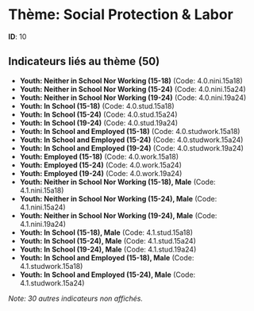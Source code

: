 # Thème: Social Protection & Labor

**ID**: 10

## Indicateurs liés au thème (50)

- **Youth: Neither in School Nor Working  (15-18)** (Code: 4.0.nini.15a18)
- **Youth: Neither in School Nor Working  (15-24)** (Code: 4.0.nini.15a24)
- **Youth: Neither in School Nor Working  (19-24)** (Code: 4.0.nini.19a24)
- **Youth: In School (15-18)** (Code: 4.0.stud.15a18)
- **Youth: In School (15-24)** (Code: 4.0.stud.15a24)
- **Youth: In School (19-24)** (Code: 4.0.stud.19a24)
- **Youth: In School and Employed (15-18)** (Code: 4.0.studwork.15a18)
- **Youth: In School and Employed (15-24)** (Code: 4.0.studwork.15a24)
- **Youth: In School and Employed (19-24)** (Code: 4.0.studwork.19a24)
- **Youth: Employed (15-18)** (Code: 4.0.work.15a18)
- **Youth: Employed (15-24)** (Code: 4.0.work.15a24)
- **Youth: Employed (19-24)** (Code: 4.0.work.19a24)
- **Youth: Neither in School Nor Working  (15-18), Male** (Code: 4.1.nini.15a18)
- **Youth: Neither in School Nor Working  (15-24), Male** (Code: 4.1.nini.15a24)
- **Youth: Neither in School Nor Working  (19-24), Male** (Code: 4.1.nini.19a24)
- **Youth: In School (15-18), Male** (Code: 4.1.stud.15a18)
- **Youth: In School (15-24), Male** (Code: 4.1.stud.15a24)
- **Youth: In School (19-24), Male** (Code: 4.1.stud.19a24)
- **Youth: In School and Employed (15-18), Male** (Code: 4.1.studwork.15a18)
- **Youth: In School and Employed (15-24), Male** (Code: 4.1.studwork.15a24)

*Note: 30 autres indicateurs non affichés.*
